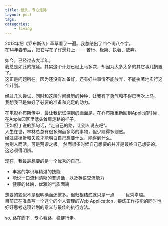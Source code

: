 ```yaml
---
title: 低头，专心走路
layout: post
tags:
categories:
    - living
---
```


2013年把《乔布斯传》草草看了一遍。我总结出了四个词八个字。   
在14年春节后，把它写在了许愿灯上 —— 苦行、极简、执著、放弃。

如今，已经过去大半年。   
我总是如此的拖延。其实这个计划已经上马多次，却因为太多太多的其它事儿搁置了。   
这正是问题所在。因为还没有准备好，还有好些事情不能放弃，不能执著地实行这个计划。   

经过几次尝试，同时和这段时间经历的种种，让我有了勇气和不得已再次上马。   
我想我已是做好了必要的准备和充足的动力。

在电影乔布斯传中，最让我记忆深刻的画面是，在乔布斯重新回到Apple的时候，在Apple园区里低头耸肩走路的样子。   
正如但丁说的那句话，“走自己的路，让别人说去吧”。   
人生在世，林林总总有很多绚丽多彩的事物，但少则得多则惑。   
经过些挫折和失败才能明白自己想要什么，能得到什么。   
为别人而活，可是荒谬之极。
然而很多时候自己想要的并非是最终自己想要的。这必须得明辨。   

现在，我最最想要的是一个优秀的自己。   

- 丰富的学识与精湛的技能
- 能说一口流利清晰的普通话，以及英语交流能力
- 健康的体魄，优雅的气质面貌


想要的貌似不是很明确而还繁多。但归根结底就只是一点 —— 优秀卓越。   
目前正在准备写一个这个的个人管理的Web Application，锻炼工作技能的同时也好好思考这项计划的意义与最佳的执行方法。

so, 路在脚下，专心看路，稳健行走。